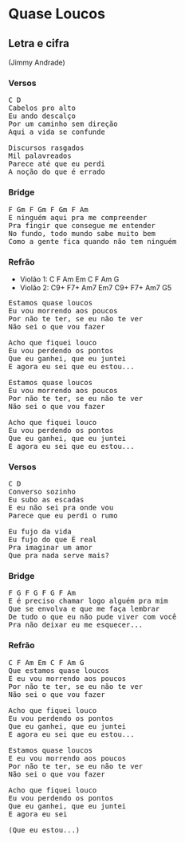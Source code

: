 # Quase Loucos
## Letra e cifra
(Jimmy Andrade)
### Versos
<pre>
C D
Cabelos pro alto
Eu ando descalço
Por um caminho sem direção
Aqui a vida se confunde

Discursos rasgados
Mil palavreados
Parece até que eu perdi
A noção do que é errado
</pre>
### Bridge
<pre>
F Gm F Gm F Gm F Am
E ninguém aqui pra me compreender
Pra fingir que consegue me entender
No fundo, todo mundo sabe muito bem
Como a gente fica quando não tem ninguém
</pre>
### Refrão
* Violão 1: C   F   Am  Em  C   F   Am  G
* Violão 2: C9+ F7+ Am7 Em7 C9+ F7+ Am7 G5

<pre>
Estamos quase loucos
Eu vou morrendo aos poucos
Por não te ter, se eu não te ver
Não sei o que vou fazer

Acho que fiquei louco
Eu vou perdendo os pontos
Que eu ganhei, que eu juntei
E agora eu sei que eu estou...

Estamos quase loucos
Eu vou morrendo aos poucos
Por não te ter, se eu não te ver
Não sei o que vou fazer

Acho que fiquei louco
Eu vou perdendo os pontos
Que eu ganhei, que eu juntei
E agora eu sei que eu estou...
</pre>
### Versos
<pre>
C D
Converso sozinho
Eu subo as escadas
E eu não sei pra onde vou
Parece que eu perdi o rumo

Eu fujo da vida
Eu fujo do que È real
Pra imaginar um amor
Que pra nada serve mais?
</pre>
### Bridge
<pre>
F G F G F G F Am
E é preciso chamar logo alguém pra mim
Que se envolva e que me faça lembrar
De tudo o que eu não pude viver com você
Pra não deixar eu me esquecer...
</pre>
### Refrão
<pre>
C F Am Em C F Am G
Que estamos quase loucos
E eu vou morrendo aos poucos
Por não te ter, se eu não te ver
Não sei o que vou fazer

Acho que fiquei louco
Eu vou perdendo os pontos
Que eu ganhei, que eu juntei
E agora eu sei que eu estou...

Estamos quase loucos
E eu vou morrendo aos poucos
Por não te ter, se eu não te ver
Não sei o que vou fazer 

Acho que fiquei louco
Eu vou perdendo os pontos
Que eu ganhei, que eu juntei
E agora eu sei

(Que eu estou...)
</pre>
